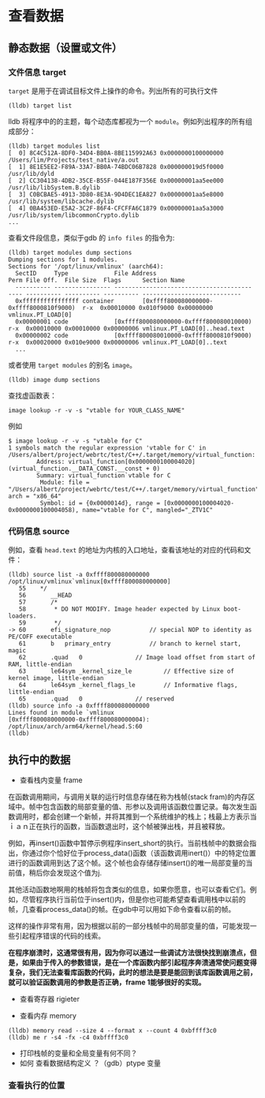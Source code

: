 # 查看数据

## 静态数据（设置或文件）

### 文件信息 target
`target` 是用于在调试目标文件上操作的命令。列出所有的可执行文件
```shell
(lldb) target list
```

lldb 将程序中的的主题，每个动态库都视为一个 `module`。例如列出程序的所有组成部分：
```shell
(lldb) target modules list
[  0] 8C4C512A-8DF0-34D4-BB0A-8BE115992A63 0x0000000100000000 /Users/lim/Projects/test_native/a.out
[  1] 8E1E5EE2-F89A-33A7-BB0A-74BDC06B7828 0x000000019d5f0000 /usr/lib/dyld
[  2] CC304138-4DB2-35CE-B55F-044E187F356E 0x00000001aa5ee000 /usr/lib/libSystem.B.dylib
[  3] C0BCBAE5-4913-3D80-8E3A-9D4DEC1EA827 0x00000001aa5e8000 /usr/lib/system/libcache.dylib
[  4] 0BA453ED-E5A2-3C2F-86F4-CFCFFA6C1879 0x00000001aa5a3000 /usr/lib/system/libcommonCrypto.dylib
...
```

查看文件段信息，类似于gdb 的 `info files` 的指令为:
```shell
(lldb) target modules dump sections
Dumping sections for 1 modules.
Sections for '/opt/linux/vmlinux' (aarch64):
  SectID     Type             File Address                             Perm File Off.  File Size  Flags      Section Name
  ---------- ---------------- ---------------------------------------  ---- ---------- ---------- ---------- ----------------------------
  0xffffffffffffffff container        [0xffff800080000000-0xffff8000810f9000)  r-x  0x00010000 0x010f9000 0x00000000 vmlinux.PT_LOAD[0]
  0x00000001 code             [0xffff800080000000-0xffff800080010000)  r-x  0x00010000 0x00010000 0x00000006 vmlinux.PT_LOAD[0]..head.text
  0x00000002 code             [0xffff800080010000-0xffff8000810f9000)  r-x  0x00020000 0x010e9000 0x00000006 vmlinux.PT_LOAD[0]..text
  ...
```

或者使用 `target modules` 的别名 `image`。

```shell
(lldb) image dump sections
```

查找虚函数表：
```
image lookup -r -v -s "vtable for YOUR_CLASS_NAME"
```
例如

```shell
$ image lookup -r -v -s "vtable for C"
1 symbols match the regular expression 'vtable for C' in /Users/albert/project/webrtc/test/C++/.target/memory/virtual_function:
        Address: virtual_function[0x0000000100004020] (virtual_function.__DATA_CONST.__const + 0)
        Summary: virtual_function`vtable for C
         Module: file = "/Users/albert/project/webrtc/test/C++/.target/memory/virtual_function", arch = "x86_64"
         Symbol: id = {0x0000014d}, range = [0x0000000100004020-0x0000000100004058), name="vtable for C", mangled="_ZTV1C"
```

### 代码信息 source

例如，查看 `head.text` 的地址为内核的入口地址，查看该地址的对应的代码和文件：
```shell
(lldb) source list -a 0xffff800080000000
/opt/linux/vmlinux`vmlinux[0xffff800080000000]
   55  	 */
   56  		__HEAD
   57  		/*
   58  		 * DO NOT MODIFY. Image header expected by Linux boot-loaders.
   59  		 */
-> 60  		efi_signature_nop			// special NOP to identity as PE/COFF executable
   61  		b	primary_entry			// branch to kernel start, magic
   62  		.quad	0				// Image load offset from start of RAM, little-endian
   63  		le64sym	_kernel_size_le			// Effective size of kernel image, little-endian
   64  		le64sym	_kernel_flags_le		// Informative flags, little-endian
   65  		.quad	0				// reserved
(lldb) source info -a 0xffff800080000000
Lines found in module `vmlinux
[0xffff800080000000-0xffff800080000004): /opt/linux/arch/arm64/kernel/head.S:60
(lldb)
```

## 执行中的数据

- 查看栈内变量
frame

在函数调用期间，与调用关联的运行时信息存储在称为栈帧(stack fram)的内存区域中。帧中包含函数的局部变量的值、形参以及调用该函数位置记录。每次发生函数调用时，都会创建一个新帧，并将其推到一个系统维护的栈上；栈最上方表示当ｉａｎ正在执行的函数，当函数退出时，这个帧被弹出栈，并且被释放。

例如，再insert()函数中暂停示例程序insert_short的执行。当前栈帧中的数据会指出，你通过你个恰好位于process_data()函数（该函数调用inert()）中的特定位置进行的函数调用到达了这个帧。这个帧也会存储存储insert()的唯一局部变量的当前值，稍后你会发现这个值为j.

其他活动函数地啊用的栈帧将包含类似的信息，如果你愿意，也可以查看它们。例如，尽管程序执行当前位于insert()内，但是你也可能希望查看调用栈中以前的帧，几查看process_data()的帧。在gdb中可以用如下命令查看以前的帧。

这样的操作非常有用，因为根据以前的一部分栈帧中的局部变量的值，可能发现一些引起程序错误的代码的线索。

**在程序崩溃时，这通常很有用，因为你可以通过一些调试方法很快找到崩溃点，但是，如果由于传入的参数错误，是在一个库函数内部引起程序奔溃通常使问题变得复杂，我们无法查看库函数的代码，此时的想法是要是能回到该库函数调用之前，就可以验证函数调用的参数是否正确，frame 1能够很好的实现。**

- 查看寄存器
rigieter

- 查看内存
memory

```shell
(lldb) memory read --size 4 --format x --count 4 0xbffff3c0
(lldb) me r -s4 -fx -c4 0xbffff3c0
````

- 打印栈帧的变量和全局变量有何不同？
- 如何 查看数据结构定义 ？（gdb）ptype 变量



### 查看执行的位置
